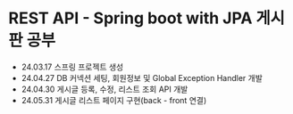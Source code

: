 # REST API - Spring boot with JPA 게시판 공부 
- 24.03.17 스프링 프로젝트 생성
- 24.04.27 DB 커넥션 세팅, 회원정보 및 Global Exception Handler 개발
- 24.04.30 게시글 등록, 수정, 리스트 조회 API 개발
- 24.05.31 게시글 리스트 페이지 구현(back - front 연결)